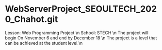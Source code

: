 # WebServerProject_SEOULTECH_2020_Chahot.git
Lesson: Web Programming Project \n
School: STECH \n
The project will begin On November 6 and end by December 18 \n
The project is a level that can be achieved at the student level.\n
